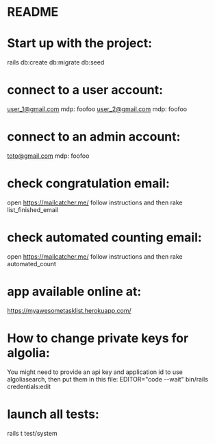 # README

# Start up with the project: 
rails db:create db:migrate db:seed 

# connect to a user account: 
user_1@gmail.com mdp: foofoo
user_2@gmail.com mdp: foofoo

# connect to an admin account: 
toto@gmail.com mdp: foofoo

# check congratulation email: 
open https://mailcatcher.me/ follow instructions and then rake list_finished_email

# check automated counting email: 
open https://mailcatcher.me/ follow instructions and then rake automated_count

# app available online at:
https://myawesometasklist.herokuapp.com/

# How to change private keys for algolia:
You might need to provide an api key and application id to use algoliasearch, 
then put them in this file:
EDITOR="code --wait" bin/rails credentials:edit

# launch all tests:
rails t test/system
